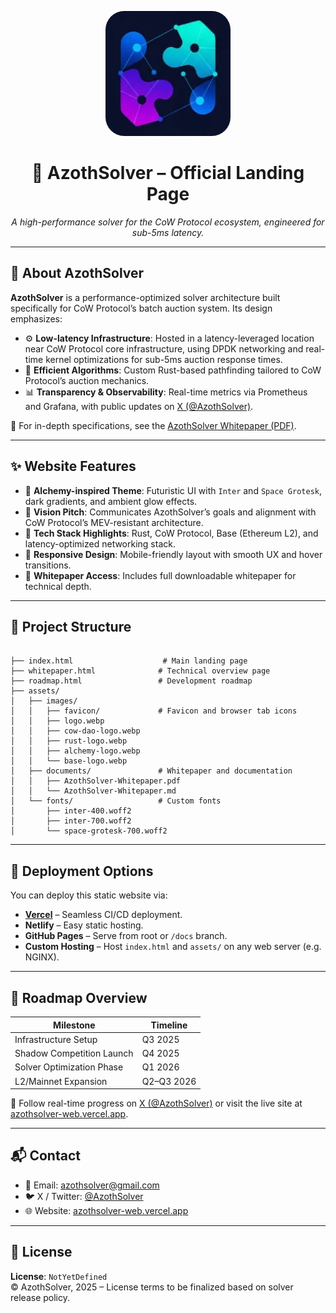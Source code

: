 
<p align="center">
  <img src="assets/images/logo.webp" alt="AzothSolver Logo" width="200" style="border-radius: 30px" />
</p>

<h1 align="center">🌌 AzothSolver – Official Landing Page</h1>

<p align="center">
  <em>A high-performance solver for the CoW Protocol ecosystem, engineered for sub-5ms latency.</em>
</p>

---

## 🧬 About AzothSolver

**AzothSolver** is a performance-optimized solver architecture built specifically for CoW Protocol’s batch auction system. Its design emphasizes:

- ⚙️ **Low-latency Infrastructure**: Hosted in a latency-leveraged location near CoW Protocol core infrastructure, using DPDK networking and real-time kernel optimizations for sub-5ms auction response times.
- 🧮 **Efficient Algorithms**: Custom Rust-based pathfinding tailored to CoW Protocol’s auction mechanics.
- 📊 **Transparency & Observability**: Real-time metrics via Prometheus and Grafana, with public updates on [X (@AzothSolver)](https://x.com/AzothSolver).

📄 For in-depth specifications, see the [AzothSolver Whitepaper (PDF)](/assets/documents/AzothSolver-Whitepaper.pdf).

---

## ✨ Website Features

- 🎨 **Alchemy-inspired Theme**: Futuristic UI with `Inter` and `Space Grotesk`, dark gradients, and ambient glow effects.
- 📣 **Vision Pitch**: Communicates AzothSolver’s goals and alignment with CoW Protocol’s MEV-resistant architecture.
- 🔗 **Tech Stack Highlights**: Rust, CoW Protocol, Base (Ethereum L2), and latency-optimized networking stack.
- 📱 **Responsive Design**: Mobile-friendly layout with smooth UX and hover transitions.
- 📄 **Whitepaper Access**: Includes full downloadable whitepaper for technical depth.

---

## 📁 Project Structure

```

├── index.html                    # Main landing page
├── whitepaper.html              # Technical overview page
├── roadmap.html                 # Development roadmap
├── assets/
│   ├── images/
│   │   ├── favicon/             # Favicon and browser tab icons
│   │   ├── logo.webp
│   │   ├── cow-dao-logo.webp
│   │   ├── rust-logo.webp
│   │   ├── alchemy-logo.webp
│   │   └── base-logo.webp
│   ├── documents/               # Whitepaper and documentation
│   │   ├── AzothSolver-Whitepaper.pdf
│   │   └── AzothSolver-Whitepaper.md
│   └── fonts/                   # Custom fonts
│       ├── inter-400.woff2
│       ├── inter-700.woff2
│       └── space-grotesk-700.woff2

```

---

## 🚀 Deployment Options

You can deploy this static website via:

- **[Vercel](https://vercel.com)** – Seamless CI/CD deployment.
- **Netlify** – Easy static hosting.
- **GitHub Pages** – Serve from root or `/docs` branch.
- **Custom Hosting** – Host `index.html` and `assets/` on any web server (e.g. NGINX).

---

## 📅 Roadmap Overview

| Milestone                    | Timeline        |
|-----------------------------|-----------------|
| Infrastructure Setup        | Q3 2025         |
| Shadow Competition Launch   | Q4 2025         |
| Solver Optimization Phase   | Q1 2026         |
| L2/Mainnet Expansion        | Q2–Q3 2026      |

🔔 Follow real-time progress on [X (@AzothSolver)](https://x.com/AzothSolver) or visit the live site at [azothsolver-web.vercel.app](https://azothsolver-web.vercel.app).

---

## 📬 Contact

- 📧 Email: [azothsolver@gmail.com](mailto:azothsolver@gmail.com)  
- 🐦 X / Twitter: [@AzothSolver](https://x.com/AzothSolver)  
- 🌐 Website: [azothsolver-web.vercel.app](https://azothsolver-web.vercel.app)

---

## 🧪 License

**License**: `NotYetDefined`  
© AzothSolver, 2025 – License terms to be finalized based on solver release policy.
